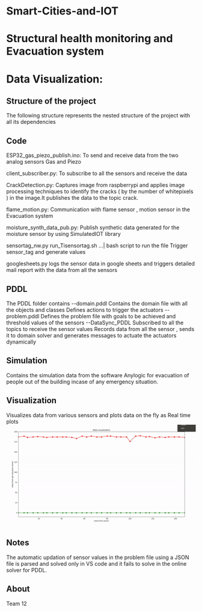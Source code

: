 # Smart-Cities-and-IOT


# Structural health monitoring and Evacuation system


# Data Visualization:



Structure of the project
------------

The following structure represents the nested structure of the project with all its dependencies



Code
------------


ESP32_gas_piezo_publish.ino:
     To send and receive data from the two analog sensors Gas and Piezo
          
client_subscriber.py:
     To subscribe to all the sensors and receive the data

CrackDetection.py:
     Captures image from raspberrypi and applies image processing techniques to identify the cracks ( by the number of whitepixels ) in the image.It publishes the data to the topic crack.

flame_motion.py:
    Communication with flame sensor , motion sensor in the Evacuation system
    
moisture_synth_data_pub.py:
    Publish synthetic data generated for the moisture sensor by using SimulatedIOT library

sensortag_nw.py
    run_Tisensortag.sh ...| bash script to run the file
    Trigger sensor_tag and generate values
    
googlesheets.py
     logs the sensor data in google sheets and triggers detailed mail report with the data from all the sensors
  

PDDL
-----------

The PDDL folder contains
  --domain.pddl
      Contains the domain file with all the objects and classes 
      Defines actions to trigger the actuators
  --problem.pddl
      Defines the problem file with goals to be achieved and threshold values of the sensors
  --DataSync_PDDL
      Subscribed to all the topics to receive the sensor values
      Records data from all the sensor , sends it to domain solver and generates messages to actuate the actuators dynamically

Simulation
---
 Contains the simulation data from the software Anylogic for evacuation of people out of the building incase of any emergency situation.

Visualization
------
  Visualizes data from various sensors and plots data on the fly as Real time plots
  ![](finalgif.gif)
  
Notes 
-----
   The automatic updation of sensor values in the problem file using a JSON file is parsed and solved only in VS code and it fails to solve in the online solver for PDDL.

About
------
 Team 12


